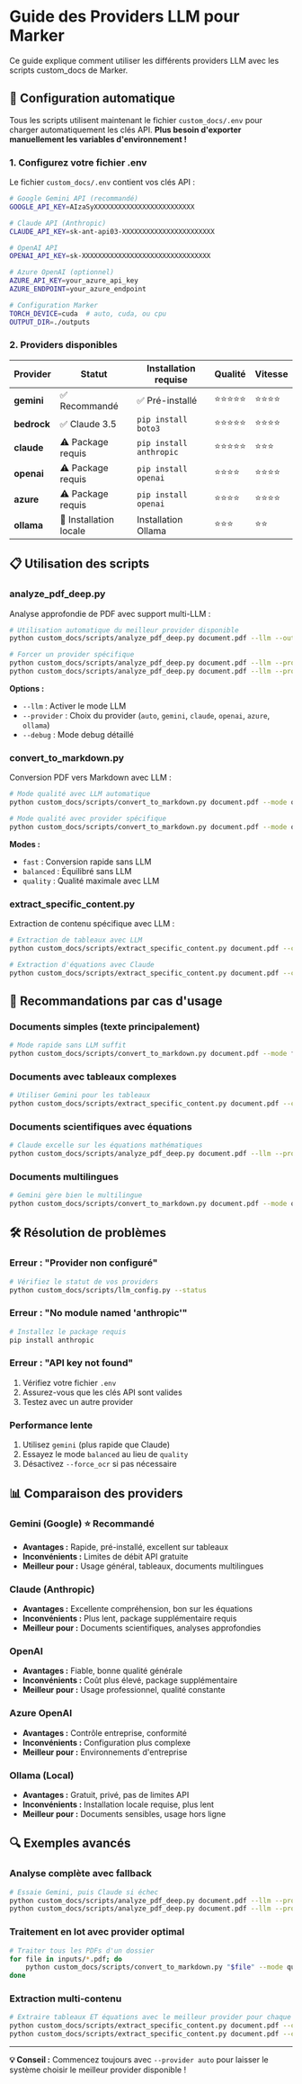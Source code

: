 # Guide des Providers LLM pour Marker

Ce guide explique comment utiliser les différents providers LLM avec les scripts custom_docs de Marker.

## 🔧 Configuration automatique

Tous les scripts utilisent maintenant le fichier `custom_docs/.env` pour charger automatiquement les clés API. **Plus besoin d'exporter manuellement les variables d'environnement !**

### 1. Configurez votre fichier .env

Le fichier `custom_docs/.env` contient vos clés API :

```bash
# Google Gemini API (recommandé)
GOOGLE_API_KEY=AIzaSyXXXXXXXXXXXXXXXXXXXXXXXXX

# Claude API (Anthropic) 
CLAUDE_API_KEY=sk-ant-api03-XXXXXXXXXXXXXXXXXXXXXXX

# OpenAI API
OPENAI_API_KEY=sk-XXXXXXXXXXXXXXXXXXXXXXXXXXXXXXXX

# Azure OpenAI (optionnel)
AZURE_API_KEY=your_azure_api_key
AZURE_ENDPOINT=your_azure_endpoint

# Configuration Marker
TORCH_DEVICE=cuda  # auto, cuda, ou cpu
OUTPUT_DIR=./outputs
```

### 2. Providers disponibles

| Provider | Statut | Installation requise | Qualité | Vitesse |
|----------|--------|---------------------|---------|---------|
| **gemini** | ✅ Recommandé | ✅ Pré-installé | ⭐⭐⭐⭐⭐ | ⭐⭐⭐⭐ |
| **bedrock** | ✅ Claude 3.5 | `pip install boto3` | ⭐⭐⭐⭐⭐ | ⭐⭐⭐⭐ |
| **claude** | ⚠️ Package requis | `pip install anthropic` | ⭐⭐⭐⭐⭐ | ⭐⭐⭐ |
| **openai** | ⚠️ Package requis | `pip install openai` | ⭐⭐⭐⭐ | ⭐⭐⭐⭐ |
| **azure** | ⚠️ Package requis | `pip install openai` | ⭐⭐⭐⭐ | ⭐⭐⭐⭐ |
| **ollama** | 🔧 Installation locale | Installation Ollama | ⭐⭐⭐ | ⭐⭐ |

## 📋 Utilisation des scripts

### analyze_pdf_deep.py

Analyse approfondie de PDF avec support multi-LLM :

```bash
# Utilisation automatique du meilleur provider disponible
python custom_docs/scripts/analyze_pdf_deep.py document.pdf --llm --output outputs/

# Forcer un provider spécifique
python custom_docs/scripts/analyze_pdf_deep.py document.pdf --llm --provider gemini --output outputs/
python custom_docs/scripts/analyze_pdf_deep.py document.pdf --llm --provider claude --output outputs/
```

**Options :**
- `--llm` : Activer le mode LLM
- `--provider` : Choix du provider (`auto`, `gemini`, `claude`, `openai`, `azure`, `ollama`)
- `--debug` : Mode debug détaillé

### convert_to_markdown.py

Conversion PDF vers Markdown avec LLM :

```bash
# Mode qualité avec LLM automatique
python custom_docs/scripts/convert_to_markdown.py document.pdf --mode quality --output outputs/

# Mode qualité avec provider spécifique
python custom_docs/scripts/convert_to_markdown.py document.pdf --mode quality --provider gemini --output outputs/
```

**Modes :**
- `fast` : Conversion rapide sans LLM
- `balanced` : Équilibré sans LLM
- `quality` : Qualité maximale avec LLM

### extract_specific_content.py

Extraction de contenu spécifique avec LLM :

```bash
# Extraction de tableaux avec LLM
python custom_docs/scripts/extract_specific_content.py document.pdf --content-type tables --llm --provider gemini --output outputs/

# Extraction d'équations avec Claude
python custom_docs/scripts/extract_specific_content.py document.pdf --content-type equations --llm --provider claude --output outputs/
```

## 🎯 Recommandations par cas d'usage

### Documents simples (texte principalement)
```bash
# Mode rapide sans LLM suffit
python custom_docs/scripts/convert_to_markdown.py document.pdf --mode fast
```

### Documents avec tableaux complexes
```bash
# Utiliser Gemini pour les tableaux
python custom_docs/scripts/extract_specific_content.py document.pdf --content-type tables --llm --provider gemini
```

### Documents scientifiques avec équations
```bash
# Claude excelle sur les équations mathématiques
python custom_docs/scripts/analyze_pdf_deep.py document.pdf --llm --provider claude
```

### Documents multilingues
```bash
# Gemini gère bien le multilingue
python custom_docs/scripts/convert_to_markdown.py document.pdf --mode quality --provider gemini
```

## 🛠️ Résolution de problèmes

### Erreur : "Provider non configuré"

```bash
# Vérifiez le statut de vos providers
python custom_docs/scripts/llm_config.py --status
```

### Erreur : "No module named 'anthropic'"

```bash
# Installez le package requis
pip install anthropic
```

### Erreur : "API key not found"

1. Vérifiez votre fichier `.env`
2. Assurez-vous que les clés API sont valides
3. Testez avec un autre provider

### Performance lente

1. Utilisez `gemini` (plus rapide que Claude)
2. Essayez le mode `balanced` au lieu de `quality`
3. Désactivez `--force_ocr` si pas nécessaire

## 📊 Comparaison des providers

### Gemini (Google) ⭐ Recommandé
- **Avantages :** Rapide, pré-installé, excellent sur tableaux
- **Inconvénients :** Limites de débit API gratuite
- **Meilleur pour :** Usage général, tableaux, documents multilingues

### Claude (Anthropic)
- **Avantages :** Excellente compréhension, bon sur les équations
- **Inconvénients :** Plus lent, package supplémentaire requis
- **Meilleur pour :** Documents scientifiques, analyses approfondies

### OpenAI
- **Avantages :** Fiable, bonne qualité générale
- **Inconvénients :** Coût plus élevé, package supplémentaire
- **Meilleur pour :** Usage professionnel, qualité constante

### Azure OpenAI
- **Avantages :** Contrôle entreprise, conformité
- **Inconvénients :** Configuration plus complexe
- **Meilleur pour :** Environnements d'entreprise

### Ollama (Local)
- **Avantages :** Gratuit, privé, pas de limites API
- **Inconvénients :** Installation locale requise, plus lent
- **Meilleur pour :** Documents sensibles, usage hors ligne

## 🔍 Exemples avancés

### Analyse complète avec fallback
```bash
# Essaie Gemini, puis Claude si échec
python custom_docs/scripts/analyze_pdf_deep.py document.pdf --llm --provider gemini || \
python custom_docs/scripts/analyze_pdf_deep.py document.pdf --llm --provider claude
```

### Traitement en lot avec provider optimal
```bash
# Traiter tous les PDFs d'un dossier
for file in inputs/*.pdf; do
    python custom_docs/scripts/convert_to_markdown.py "$file" --mode quality --provider gemini --output outputs/
done
```

### Extraction multi-contenu
```bash
# Extraire tableaux ET équations avec le meilleur provider pour chaque
python custom_docs/scripts/extract_specific_content.py document.pdf --content-type tables --llm --provider gemini --output outputs/
python custom_docs/scripts/extract_specific_content.py document.pdf --content-type equations --llm --provider claude --output outputs/
```

---

**💡 Conseil :** Commencez toujours avec `--provider auto` pour laisser le système choisir le meilleur provider disponible !